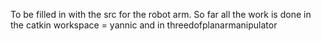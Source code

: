 To be filled in with the src for the robot arm. So far all the work is done in the catkin workspace = yannic and in threedofplanarmanipulator
